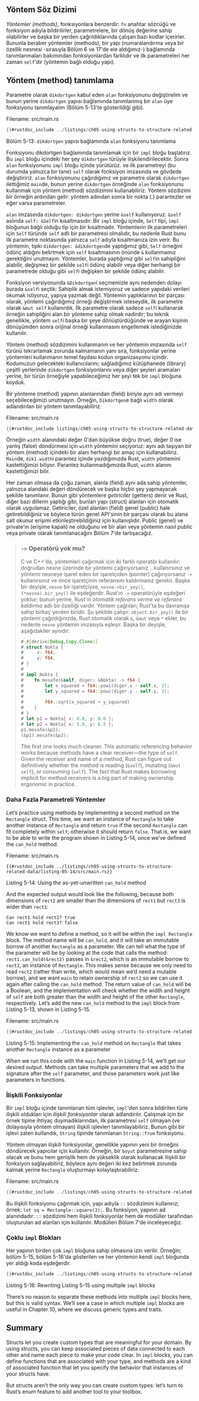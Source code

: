 ## Yöntem Söz Dizimi

*Yöntemler (methods)*, fonksiyonlara benzerdir: `fn` anahtar sözcüğü ve  fonksiyon adıyla bildirilirler,
parametrelere, bir dönüş değerine sahip olabilirler
ve başka bir yerden çağrıldıklarında çalışan bazı kodlar içerirler.
Bununla beraber yöntemler (methods), bir yapı (numaralandırma veya bir özellik nesnesi
-sırasıyla Bölüm 6 ve 17'de ele aldığımız-)
bağlamında tanımlanmaları bakımından fonksiyonlardan farklıdır
ve ilk parametreleri her zaman `self`'dir (yöntemin bağlı olduğu yapı).

## Yöntem (method) tanımlama

Parametre olarak `dikdortgen`  kabul eden `alan` fonksiyonunu değiştirelim
ve bunun yerine `dikdortgen` yapısı bağlamında tanımlanmış bir `alan` üye fonksiyonu  tanımlayalım (Bölüm 5-13'te gösterildiği gibi).

<span class="filename">Filename: src/main.rs</span>

```rust
{{#rustdoc_include ../listings/ch05-using-structs-to-structure-related-data/listing-05-13/src/main.rs}}
```

<span class="caption">Bölüm  5-13: `dikdortgen` yapısı bağlamında `alan` fonksiyonu tanımlama</span>

Fonksiyonu dikdortgen bağlamında tanımlamak için bir `impl` bloğu başlatırız.
Bu `impl` bloğu içindeki her şey `dikdortgen` türüyle ilişkilendirilecektir.
Sonra `alan` fonksiyonunu `impl` bloğu içinde yürütürüz. ve
ilk parametreyi (bu durumda  yalnızca bir tane) `self` olarak fonksiyon imzasında ve gövdede değiştiririz.
`alan` fonksiyonunu çağırdığımız ve parametre olarak `dikdortgen` ilettiğimiz `main`de, bunun yerine `dikdortgen` örneğinde `alan` fonksiyonunu kullanmak için yöntem (method) sözdizimini kullanabiliriz.
Yöntem sözdizimi bir örneğin ardından gelir: yöntem adından sonra bir nokta (.)
parantezler ve eğer varsa parametreler.

`alan` imzasında `dikdortgen: dikdortgen` yerine `&self` kullanıyoruz.
`&self` aslında `self: &Self`in kısaltmasıdır. Bir `impl`
bloğu içinde, `Self` tipi, `impl` bloğunun bağlı olduğu tip için bir kısaltmadır.
Yöntemlerin ilk parametreleri için `Self` türünde `self` adlı bir parametresi olmalıdır,
bu nedenle Rust bunu ilk parametre noktasında yalnızca `self` adıyla kısaltmanıza izin verir.
Bu yöntemin, tıpkı `dikdortgen: &dikdortgen`de yaptığımız gibi,
`Self` örneğini ödünç aldığını belirtmek için `self` kısaltmasının önünde `&`
kullanmamız gerektiğini unutmayın.
Yöntemler, burada yaptığımız gibi `self`in sahipliğini alabilir, değişmez bir şekilde
`self`i ödünç alabilir veya diğer herhangi bir parametrede olduğu gibi `self`i
değişken bir şekilde ödünç alabilir.

Fonksiyon  versiyonunda `&Dikdortgen`i seçmemizle aynı nedenden dolayı burada `&self`i seçtik: Sahiplik almak istemiyoruz 
ve sadece yapıdaki verileri okumak istiyoruz, yapıya yazmak  değil.
Yöntemin yaptıklarının bir parçası olarak, yöntemi çağırdığımız örneği değiştirmek isteseydik, ilk parametre olarak
`&mut self` kullanırdık.
İlk parametre olarak sadece `self`i kullanarak örneğin sahipliğini alan bir yönteme sahip olmak nadirdir;
bu teknik genellikle, yöntem `self`i başka bir şeye dönüştürdüğünde ve arayan kişinin dönüşümden sonra orijinal örneği kullanmasını engellemek istediğinizde kullanılır.

Yöntem (method) sözdizimini kullanmanın ve her yöntemin imzasında `self`
türünü tekrarlamak zorunda kalmamanın yanı sıra, fonksiyonlar yerine yöntemleri kullanmanın temel faydası
kodun organizasyonu içindir. Kodumuzun gelecekteki kullanıcılarını; sağladığımız kütüphanede
(library) çeşitli yerlerinde `dikdortgen` fonksiyonlarını veya diğer şeyleri aramaları yerine,
bir türün örneğiyle yapabileceğimiz her şeyi tek bir `impl` bloğuna koyduk.

Bir yönteme (method) yapının alanlarından (field) biriyle aynı adı vermeyi seçebileceğimizi unutmayın.
Örneğin, `Dikdortgen`e bağlı  `width` olarak adlandırılan bir yöntem tanımlayabiliriz:

<span class="filename">Filename: src/main.rs</span>

```rust
{{#rustdoc_include listings/ch05-using-structs-to-structure-related-data/no-listing-06-method-field-interaction/src/main.rs:here}}
```

Örneğin `width` alanındaki değer 0'dan büyükse doğru (true), değer 0 ise yanlış (false)
döndürmesi için `width` yöntemini  seçiyoruz:
aynı adı taşıyan bir yöntem (method) içindeki bir alanı herhangi bir amaç
için kullanabiliriz. `Main`de, `dik1.width`i parantez içinde yazdığımızda Rust, `width` yöntemini
kastettiğimizi biliyor. Parantez kullanmadığımızda Rust, `width` alanını kastettiğimizi bilir.

Her zaman olmasa da çoğu zaman, alanla (field) aynı ada sahip yöntemler, 
yalnızca alandaki değeri döndürecek ve başka hiçbir şey yapmayacak şekilde tanımlanır.
Bunun gibi yöntemlere *getiriciler* (getters) denir ve Rust,
diğer bazı dillerin yaptığı gibi, bunları yapı (struct) alanları için otomatik olarak uygulamaz.
Getiriciler, özel alanları  (field) genel (public) hale getirebildiğiniz ve böylece türün genel API'sinin bir parçası olarak bu alana salt okunur erişimi etkinleştirebildiğiniz
için kullanışlıdır. Public (genel) ve private'ın (erişime kapalı) ne olduğunu
ve bir alan veya yöntemin nasıl public veya private olarak tanımlanacağını Bölüm 7'de tartışacağız.

> ### `->` Operatörü yok mu?
>
> C ve C++'da, yöntemleri çağırmak için iki farklı operatör kullanılır: doğrudan nesne üzerinde 
> bir yöntemi çağırıyorsanız `.` kullanırsınız ve yöntemi nesneye işaret eden bir işaretçiden (pointer) çağırıyorsanız `->` kullanırsınız
> ve önce işaretçinin referansını kaldırmanız gerekir.
> Başka bir deyişle, `nesne` bir işaretçiyse, `nesne->bir_şey()`,  `(*nesne).bir_şey()` ile eşdeğerdir.
> Rust'ın `->` operatörüyle eşdeğeri yoktur; bunun yerine, Rust'ın *otomatik referans verme ve referans kaldırma*
> adlı bir özelliği vardır. Yöntem çağrıları, Rust'ta 
> bu davranışa sahip birkaç yerden biridir.
> Şu şekilde çalışır: `object.bir_şey()` ile bir yöntemi çağırdığınızda, Rust otomatik olarak 
> `&`, `&mut` veya `*` ekler, bu nedenle `nesne` yöntemin imzasıyla eşleşir. Başka bir deyişle, aşağıdakiler aynıdır:
>
> <!-- CAN'T EXTRACT SEE BUG https://github.com/rust-lang/mdBook/issues/1127 -->
> ```rust
> # #[derive(Debug,Copy,Clone)]
> # struct Nokta {
> #     x: f64,
> #     y: f64,
> # }
> #
> # impl Nokta {
> #    fn mesafe(&self, diger: &Nokta) -> f64 {
> #        let x_squared = f64::powi(diger.x - self.x, 2);
> #        let y_squared = f64::powi(diger.y - self.y, 2);
> #
> #        f64::sqrt(x_squared + y_squared)
> #    }
> # }
> # let p1 = Nokta{ x: 0.0, y: 0.0 };
> # let p2 = Nokta{ x: 5.0, y: 6.5 };
> p1.mesafe(&p2);
> (&p1).mesafe(&p2);
> ```
>
> The first one looks much cleaner. This automatic referencing behavior works
> because methods have a clear receiver—the type of `self`. Given the receiver
> and name of a method, Rust can figure out definitively whether the method is
> reading (`&self`), mutating (`&mut self`), or consuming (`self`). The fact
> that Rust makes borrowing implicit for method receivers is a big part of
> making ownership ergonomic in practice.

###  Daha Fazla Parametreli Yöntemler

Let’s practice using methods by implementing a second method on the `Rectangle`
struct. This time, we want an instance of `Rectangle` to take another instance
of `Rectangle` and return `true` if the second `Rectangle` can fit completely
within `self`; otherwise it should return `false`. That is, we want to be able
to write the program shown in Listing 5-14, once we’ve defined the `can_hold`
method.

<span class="filename">Filename: src/main.rs</span>

```rust,ignore
{{#rustdoc_include ../listings/ch05-using-structs-to-structure-related-data/listing-05-14/src/main.rs}}
```

<span class="caption">Listing 5-14: Using the as-yet-unwritten `can_hold`
method</span>

And the expected output would look like the following, because both dimensions
of `rect2` are smaller than the dimensions of `rect1` but `rect3` is wider than
`rect1`:

```text
Can rect1 hold rect2? true
Can rect1 hold rect3? false
```

We know we want to define a method, so it will be within the `impl Rectangle`
block. The method name will be `can_hold`, and it will take an immutable borrow
of another `Rectangle` as a parameter. We can tell what the type of the
parameter will be by looking at the code that calls the method:
`rect1.can_hold(&rect2)` passes in `&rect2`, which is an immutable borrow to
`rect2`, an instance of `Rectangle`. This makes sense because we only need to
read `rect2` (rather than write, which would mean we’d need a mutable borrow),
and we want `main` to retain ownership of `rect2` so we can use it again after
calling the `can_hold` method. The return value of `can_hold` will be a
Boolean, and the implementation will check whether the width and height of
`self` are both greater than the width and height of the other `Rectangle`,
respectively. Let’s add the new `can_hold` method to the `impl` block from
Listing 5-13, shown in Listing 5-15.

<span class="filename">Filename: src/main.rs</span>

```rust
{{#rustdoc_include ../listings/ch05-using-structs-to-structure-related-data/listing-05-15/src/main.rs:here}}
```

<span class="caption">Listing 5-15: Implementing the `can_hold` method on
`Rectangle` that takes another `Rectangle` instance as a parameter</span>

When we run this code with the `main` function in Listing 5-14, we’ll get our
desired output. Methods can take multiple parameters that we add to the
signature after the `self` parameter, and those parameters work just like
parameters in functions.

### İlişkili Fonksiyonlar

Bir `impl` bloğu içinde tanımlanan tüm işlevler, `impl`'den sonra bildirilen türle ilişkili oldukları için
*ilişkili fonksiyonlar* olarak adlandırılır. Çalışmak için bir örnek tipine ihtiyaç duymadıklarından,
ilk parametresi `self` olmayan (ve dolayısıyla yöntem olmayan)
ilişkili işlevleri tanımlayabiliriz. Bunun gibi bir işlevi
zaten kullandık, `String` tipinde tanımlanan `String::from` fonksiyonu.

Yöntem olmayan ilişkili fonksiyonlar, genellikle yapının yeni bir örneğini döndürecek yapıcılar için kullanılır.
Örneğin, bir `boyut` parametresine sahip olacak ve bunu hem genişlik hem de yükseklik olarak kullanacak
ilişkili bir fonksiyon sağlayabiliriz, böylece aynı değeri iki kez belirtmek
zorunda kalmak yerine `Rectangle` oluşturmayı kolaylaştırabiliriz:

<span class="filename">Filename: src/main.rs</span>

```rust
{{#rustdoc_include ../listings/ch05-using-structs-to-structure-related-data/no-listing-03-associated-functions/src/main.rs:here}}
```

Bu ilişkili fonksiyonu çağırmak için, yapı adıyla `::` sözdizimini kullanırız;
örnek: `let sq = Rectangle::square(3);`.
Bu fonksiyon, yapının ad alanındadır: `::` sözdizimi hem ilişkili fonksiyonlar
hem de modüller tarafından oluşturulan ad alanları için kullanılır.
Modülleri Bölüm 7'de inceleyeceğiz.

### Çoklu `impl` Blokları

Her yapının birden çok `impl` bloğuna sahip olmasına izin verilir.
Örneğin; bölüm 5-15, bölüm 5-16'da gösterilen ve her yöntemin kendi
`impl` bloğunda yer aldığı koda eşdeğerdir.

```rust
{{#rustdoc_include ../listings/ch05-using-structs-to-structure-related-data/listing-05-16/src/main.rs:here}}
```

<span class="caption">Listing 5-16: Rewriting Listing 5-15 using multiple `impl`
blocks</span>

There’s no reason to separate these methods into multiple `impl` blocks here,
but this is valid syntax. We’ll see a case in which multiple `impl` blocks are
useful in Chapter 10, where we discuss generic types and traits.

## Summary

Structs let you create custom types that are meaningful for your domain. By
using structs, you can keep associated pieces of data connected to each other
and name each piece to make your code clear. In `impl` blocks, you can define
functions that are associated with your type, and methods are a kind of
associated function that let you specify the behavior that instances of your
structs have.

But structs aren’t the only way you can create custom types: let’s turn to
Rust’s enum feature to add another tool to your toolbox.
